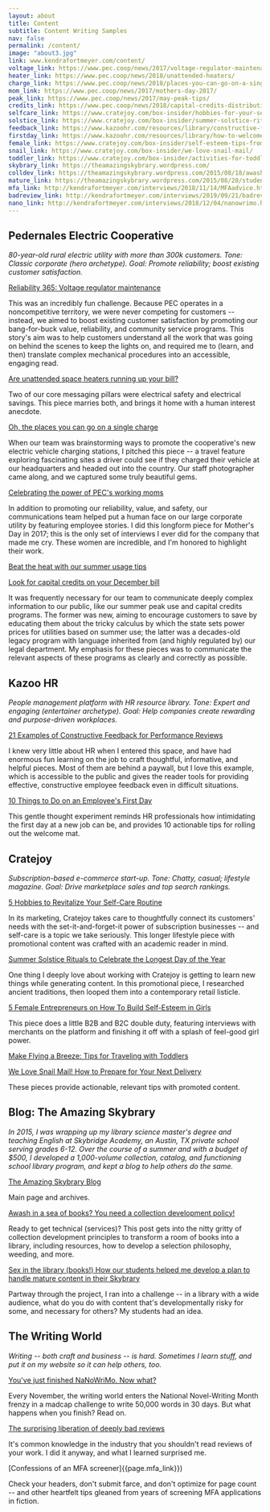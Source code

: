 ```yaml
---
layout: about
title: Content
subtitle: Content Writing Samples
nav: false
permalink: /content/
image: "about3.jpg"
link: www.kendrafortmeyer.com/content/
voltage_link: https://www.pec.coop/news/2017/voltage-regulator-maintenance/
heater_link: https://www.pec.coop/news/2018/unattended-heaters/
charge_link: https://www.pec.coop/news/2018/places-you-can-go-on-a-single-charge/
mom_link: https://www.pec.coop/news/2017/mothers-day-2017/
peak_link: https://www.pec.coop/news/2017/may-peak-tips/
credits_link: https://www.pec.coop/news/2018/capital-credits-distribution/
selfcare_link: https://www.cratejoy.com/box-insider/hobbies-for-your-self-care-routine/
solstice_link: https://www.cratejoy.com/box-insider/summer-solstice-rituals/
feedback_link: https://www.kazoohr.com/resources/library/constructive-feedback-examples
firstday_link: https://www.kazoohr.com/resources/library/how-to-welcome-a-new-employee
female_link: https://www.cratejoy.com/box-insider/self-esteem-tips-from-female-entrepreneurs/
snail_link: https://www.cratejoy.com/box-insider/we-love-snail-mail/
toddler_link: https://www.cratejoy.com/box-insider/activities-for-toddlers-on-airplanes/
skybrary_link: https://theamazingskybrary.wordpress.com/
colldev_link: https://theamazingskybrary.wordpress.com/2015/08/18/awash-in-a-sea-of-books-you-need-a-collection-development-policy/
mature_link: https://theamazingskybrary.wordpress.com/2015/08/20/students-save-the-day-mature-content-and-the-dual-audience-library/
mfa_link: http://kendrafortmeyer.com/interviews/2018/11/14/MFAadvice.html
badreview_link: http://kendrafortmeyer.com/interviews/2019/09/21/badreviews.html
nano_link: http://kendrafortmeyer.com/interviews/2018/12/04/nanowrimo.html
---
```


## Pedernales Electric Cooperative

_80-year-old rural electric utility with more than 300k customers. Tone: Classic corporate (hero archetype). Goal: Promote reliability; boost existing customer satisfaction._

[Reliability 365: Voltage regulator maintenance]({{page.voltage_link}})

This was an incredibly fun challenge. Because PEC operates in a noncompetitive territory, we were never competing for customers -- instead, we aimed to boost existing customer satisfaction by promoting our bang-for-buck value, reliability, and community service programs. This story's aim was to help customers understand all the work that was going on behind the scenes to keep the lights on, and required me to (learn, and then) translate complex mechanical procedures into an accessible, engaging read.

[Are unattended space heaters running up your bill?]({{page.heater_link}})

Two of our core messaging pillars were electrical safety and electrical savings. This piece marries both, and brings it home with a human interest anecdote.

[Oh, the places you can go on a single charge]({{page.charge_link}})

When our team was brainstorming ways to promote the cooperative's new electric vehicle charging stations, I pitched this piece -- a travel feature exploring fascinating sites a driver could see if they charged their vehicle at our headquarters and headed out into the country. Our staff photographer came along, and we captured some truly beautiful gems.

[Celebrating the power of PEC's working moms]({{page.mom_link}})

In addition to promoting our reliability, value, and safety, our communications team helped put a human face on our large corporate utility by featuring employee stories. I did this longform piece for Mother's Day in 2017; this is the only set of interviews I ever did for the company that made me cry. These women are incredible, and I'm honored to highlight their work.

[Beat the heat with our summer usage tips]({{page.peak_link}})

[Look for capital credits on your December bill]({{page.credits_link}})

It was frequently necessary for our team to communicate deeply complex information to our public, like our summer peak use and capital credits programs. The former was new, aiming to encourage customers to save by educating them about the tricky calculus by which the state sets power prices for utilities based on summer use; the latter was a decades-old legacy program with language inherited from (and highly regulated by) our legal department. My emphasis for these pieces was to communicate the relevant aspects of these programs as clearly and correctly as possible.

## Kazoo HR

_People management platform with HR resource library. Tone: Expert and engaging (entertainer archetype). Goal: Help companies create rewarding and purpose-driven workplaces._

[21 Examples of Constructive Feedback for Performance Reviews]({{page.feedback_link}})

I knew very little about HR when I entered this space, and have had enormous fun learning on the job to craft thoughtful, informative, and helpful pieces. Most of them are behind a paywall, but I love this example, which is accessible to the public and gives the reader tools for providing effective, constructive employee feedback even in difficult situations.

[10 Things to Do on an Employee's First Day]({{page.firstday_link}})

This gentle thought experiment reminds HR professionals how intimidating the first day at a new job can be, and provides 10 actionable tips for rolling out the welcome mat.

## Cratejoy

_Subscription-based e-commerce start-up. Tone: Chatty, casual; lifestyle magazine. Goal: Drive marketplace sales and top search rankings._

[5 Hobbies to Revitalize Your Self-Care Routine]({{page.selfcare_link}})

In its marketing, Cratejoy takes care to thoughtfully connect its customers' needs with the set-it-and-forget-it power of subscription businesses -- and self-care is a topic we take seriously. This longer lifestyle piece with promotional content was crafted with an academic reader in mind.

[Summer Solstice Rituals to Celebrate the Longest Day of the Year]({{page.solstice_link}})

One thing I deeply love about working with Cratejoy is getting to learn new things while generating content. In this promotional piece, I researched ancient traditions, then looped them into a contemporary retail listicle.

[5 Female Entrepreneurs on How To Build Self-Esteem in Girls]({{page.female_link}})

This piece does a little B2B and B2C double duty, featuring interviews with merchants on the platform and finishing it off with a splash of feel-good girl power.

[Make Flying a Breeze: Tips for Traveling with Toddlers]({{page.toddler_link}}) 

[We Love Snail Mail! How to Prepare for Your Next Delivery]({{page.snail_link}})

These pieces provide actionable, relevant tips with promoted content.

## Blog: The Amazing Skybrary

_In 2015, I was wrapping up my library science master's degree and teaching English at Skybridge Academy, an Austin, TX private school serving grades 6-12. Over the course of a summer and with a budget of $500, I developed a 1,000-volume collection, catalog, and functioning school library program, and kept a blog to help others do the same._

[The Amazing Skybrary Blog]({{page.skybrary_link}})

Main page and archives.

[Awash in a sea of books? You need a collection development policy!]({{page.colldev_link}})

Ready to get technical (services)? This post gets into the nitty gritty of collection development principles to transform a room of books into a library, including resources, how to develop a selection philosophy, weeding, and more.

[Sex in the library (books!) How our students helped me develop a plan to handle mature content in their Skybrary]({{page.mature_link}})

Partway through the project, I ran into a challenge -- in a library with a wide audience, what do you do with content that's developmentally risky for some, and necessary for others? My students had an idea.

## The Writing World

_Writing -- both craft and business -- is hard. Sometimes I learn stuff, and put it on my website so it can help others, too._

[You've just finished NaNoWriMo. Now what?]({{page.nano_link}})

Every November, the writing world enters the National Novel-Writing Month frenzy in a madcap challenge to write 50,000 words in 30 days. But what happens when you finish? Read on.

[The surprising liberation of deeply bad reviews]({{page.badreviews_link}})

It's common knowledge in the industry that you shouldn't read reviews of your work. I did it anyway, and what I learned surprised me.

[Confessions of an MFA screener]{{page.mfa_link}})

Check your headers, don't submit farce, and don't optimize for page count -- and other heartfelt tips gleaned from years of screening MFA applications in fiction.

